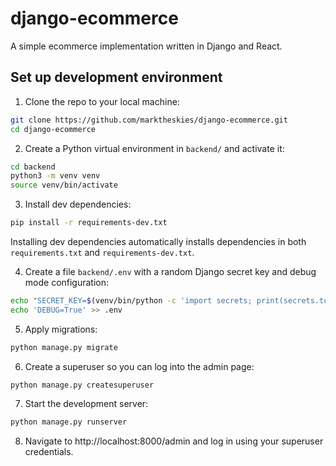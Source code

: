 # django-ecommerce

A simple ecommerce implementation written in Django and React.

## Set up development environment

1. Clone the repo to your local machine:

```bash
git clone https://github.com/marktheskies/django-ecommerce.git
cd django-ecommerce
```

2. Create a Python virtual environment in `backend/` and activate it:

```bash
cd backend
python3 -m venv venv
source venv/bin/activate
```

3. Install dev dependencies:

```bash
pip install -r requirements-dev.txt
```

Installing dev dependencies automatically installs dependencies in both `requirements.txt` and `requirements-dev.txt`.

4. Create a file `backend/.env` with a random Django secret key and debug mode configuration:

```bash
echo "SECRET_KEY=$(venv/bin/python -c 'import secrets; print(secrets.token_urlsafe())')" > .env
echo 'DEBUG=True' >> .env
```

5. Apply migrations:

```bash
python manage.py migrate
```

6. Create a superuser so you can log into the admin page:

```
python manage.py createsuperuser
```

7. Start the development server:

```bash
python manage.py runserver
```

8. Navigate to http://localhost:8000/admin and log in using your superuser credentials.
